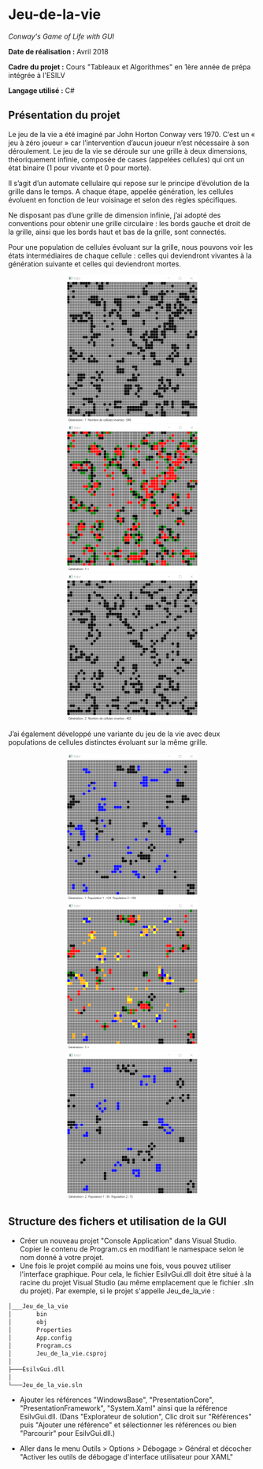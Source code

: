 # Jeu-de-la-vie

*Conway's Game of Life with GUI*

**Date de réalisation :** Avril 2018

**Cadre du projet :** Cours "Tableaux et Algorithmes" en 1ère année de prépa intégrée à l'ESILV

**Langage utilisé :** C#

## Présentation du projet

Le jeu de la vie a été imaginé par John Horton Conway vers 1970. C’est un « jeu à zéro joueur » car l’intervention d’aucun joueur n’est nécessaire à son déroulement. Le jeu de la vie se déroule sur une grille à deux dimensions, théoriquement infinie, composée de cases (appelées cellules) qui ont un état binaire (1 pour vivante et 0 pour morte).

Il s’agit d’un automate cellulaire qui repose sur le principe d’évolution de la grille dans le temps. A chaque étape, appelée génération, les cellules évoluent en fonction de leur voisinage et selon des règles spécifiques.

Ne disposant pas d’une grille de dimension infinie, j’ai adopté des conventions pour obtenir une grille circulaire : les bords gauche et droit de la grille, ainsi que les bords haut et bas de la grille, sont connectés.

Pour une population de cellules évoluant sur la grille, nous pouvons voir les états intermédiaires de chaque cellule : celles qui deviendront vivantes à la génération suivante et celles qui deviendront mortes.

<p align="center">
  <img src="./images/Population1_Generation1.png" height="300">
  <img src="./images/Population1_Generation1+.png" height="300">
  <img src="./images/Population1_Generation2.png" height="300">
</p>

J’ai également développé une variante du jeu de la vie avec deux populations de cellules distinctes évoluant sur la même grille.

<p align="center">
  <img src="./images/Population2_Generation1.png" height="300">
  <img src="./images/Population2_Generation1+.png" height="300">
  <img src="./images/Population2_Generation2.png" height="300">
</p>


## Structure des fichers et utilisation de la GUI

- Créer un nouveau projet "Console Application" dans Visual Studio. Copier le contenu de Program.cs en modifiant le namespace selon le nom donné à votre projet.
- Une fois le projet compilé au moins une fois, vous pouvez utiliser l'interface graphique.
Pour cela, le fichier EsilvGui.dll doit être situé à la racine du projet Visual Studio (au même emplacement que le fichier .sln du projet).
Par exemple, si le projet s'appelle Jeu_de_la_vie :

```dir
│___Jeu_de_la_vie
│       bin
│       obj
│       Properties
│       App.config
│       Program.cs
│       Jeu_de_la_vie.csproj
│
├───EsilvGui.dll
│
└───Jeu_de_la_vie.sln
```

- Ajouter les références "WindowsBase", "PresentationCore", "PresentationFramework", "System.Xaml" ainsi que la référence EsilvGui.dll. (Dans "Explorateur de solution", Clic droit sur "Références" puis "Ajouter une référence" et sélectionner les références ou bien "Parcourir" pour EsilvGui.dll.)

- Aller dans le menu Outils > Options > Débogage > Général et décocher "Activer les outils de débogage d'interface utilisateur pour XAML"

